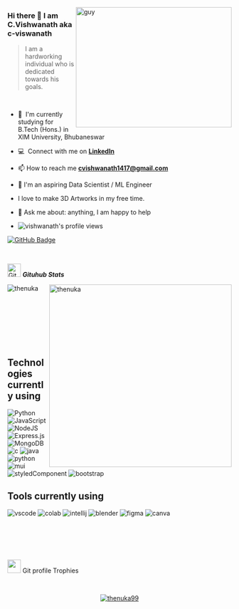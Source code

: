 <img align="right" height="270px" alt="guy" width="350" src="https://i.pinimg.com/originals/e4/26/70/e426702edf874b181aced1e2fa5c6cde.gif" /> </a>

###  Hi there 👋 I am C.Vishwanath  aka c-viswanath

> I am a hardworking individual who is dedicated towards his goals.

<br />

- 🌱 &nbsp;I'm currently studying for B.Tech (Hons.) in XIM University, Bhubaneswar

- :computer: &nbsp;Connect with me on **[LinkedIn]**

- 📫 How to reach me **cvishwanath1417@gmail.com**

-  🎨 I'm an aspiring Data Scientist / ML Engineer 

-  I love to make 3D Artworks in my free time.

- 💬 Ask me about: anything, I am happy to help

- <img src="https://komarev.com/ghpvc/?username=c-viswanath&label=Profile%20views&color=brightgreen&style=plastic" alt="vishwanath's profile views" />

<a href="https://github.com/c-viswanath?tab=followers"><img src="https://img.shields.io/github/followers/c-viswanath?label=Followers&style=social" alt="GitHub Badge"></a>

<br>

<p align="center">

<img src="https://media.giphy.com/media/W5eoZHPpUx9sapR0eu/giphy.gif" width="30" alt="Git"/>&nbsp;<i><b>Gituhub Stats</b></i>

</p>

<p>

<img align="left" src="https://github-readme-stats.vercel.app/api/top-langs?username=c-viswanath&langs_count=10&show_icons=true&locale=en&layout=compact&theme=chartreuse-dark" alt="thenuka" />

</p>

<p>&nbsp;<img align="right" src="https://github-readme-stats.vercel.app/api?username=c-viswanath&show_icons=true&locale=en&theme=chartreuse-dark" alt="thenuka" width="410"/>

</p>

<br><br><br><br><br><br>

##  Technologies currently using

<div>


<img alt="Python" src="https://img.shields.io/badge/Python-3776AB?style=for-the-badge&logo=python&logoColor=white"/>

<img alt="JavaScript" src="https://img.shields.io/badge/javascript-%23323330.svg?style=for-the-badge&logo=javascript&logoColor=%23F7DF1E"/>

<!--<img alt="React" src="https://img.shields.io/badge/react-%2320232a.svg?style=for-the-badge&logo=react&logoColor=%2361DAFB"/>-->

<!--<img alt="Redux" src="https://img.shields.io/badge/redux-%23593d88.svg?style=for-the-badge&logo=redux&logoColor=white"/>

<img alt="vue" src="https://img.shields.io/badge/Vue.js-35495E?style=for-the-badge&logo=vue.js&logoColor=4FC08D"/>-->

<img alt="NodeJS" src="https://img.shields.io/badge/node.js-%2343853D.svg?style=for-the-badge&logo=node-dot-js&logoColor=white"/>

<img alt="Express.js" src="https://img.shields.io/badge/express.js-%23404d59.svg?style=for-the-badge&logo=express&logoColor=%2361DAFB"/>

<img alt="MongoDB" src ="https://img.shields.io/badge/MongoDB-%234ea94b.svg?style=for-the-badge&logo=mongodb&logoColor=white"/>

<!--<img alt="sass" src ="https://img.shields.io/badge/Sass-CC6699?style=for-the-badge&logo=sass&logoColor=white"/>

<img alt="tailwind" src="https://img.shields.io/badge/Tailwind_CSS-38B2AC?style=for-the-badge&logo=tailwind-css&logoColor=white"/>-->

<img alt="c" src ="https://img.shields.io/badge/C-00599C?style=for-the-badge&logo=c&logoColor=white"/>

<img alt="java" src ="https://img.shields.io/badge/Java-ED8B00?style=for-the-badge&logo=java&logoColor=white"/>

<!--<img alt="spring" src ="https://img.shields.io/badge/Spring-6DB33F?style=for-the-badge&logo=spring&logoColor=white"/>-->

<img alt="python" src ="https://img.shields.io/badge/Python-14354C?style=for-the-badge&logo=python&logoColor=white"/>

<!--<img alt="aws" src ="https://img.shields.io/badge/Amazon_AWS-232F3E?style=for-the-badge&logo=amazon-aws&logoColor=white"/>-->

<img alt="mui" src ="https://img.shields.io/badge/Material--UI-0081CB?style=for-the-badge&logo=material-ui&logoColor=white"/>

<img alt="styledComponent" src ="https://img.shields.io/badge/styled--components-DB7093?style=for-the-badge&logo=styled-components&logoColor=white"/>

<img alt="bootstrap" src ="https://img.shields.io/badge/Bootstrap-563D7C?style=for-the-badge&logo=bootstrap&logoColor=white"/>

</div>

##  Tools currently using

<div>

<img alt="vscode" src="https://img.shields.io/badge/Visual_Studio_Code-0078D4?style=for-the-badge&logo=visual%20studio%20code&logoColor=white"/>

<img alt="colab" src="https://img.shields.io/badge/Colab-F9AB00?style=for-the-badge&logo=googlecolab&color=525252"/>

<img alt="intellij" src="https://img.shields.io/badge/IntelliJ_IDEA-000000.svg?style=for-the-badge&logo=intellij-idea&logoColor=white"/>

<img alt="blender" src="https://img.shields.io/badge/blender-%23F5792A.svg?style=for-the-badge&logo=blender&logoColor=white"/>

<img alt="figma" src="https://img.shields.io/badge/Figma-F24E1E?style=for-the-badge&logo=figma&logoColor=white"/>

<img alt="canva" src="https://img.shields.io/badge/Canva-%2300C4CC.svg?&style=for-the-badge&logo=Canva&logoColor=white"/>

</div>

<br><br><br><br>

<p align="center">

<img src="https://media.giphy.com/media/QaMcXSekUWx7aogAUr/giphy.gif" width="30" />&nbsp;Git profile Trophies

</p>

<br>

<p align="center">

<a href="https://github.com/c-viswanath/github-profile-trophy">

<img src="https://github-profile-trophy.vercel.app/?username=c-viswanath&layout=compact&theme=algolia" alt="thenuka99" />

</a>

</p>

[linkedin]: https://www.linkedin.com/in/c-vishwanath-7b9791175/


